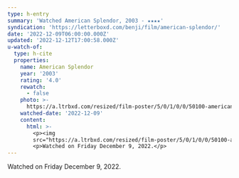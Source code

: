 ```yaml
---
type: h-entry
summary: 'Watched American Splendor, 2003 - ★★★★'
syndication: 'https://letterboxd.com/benji/film/american-splendor/'
date: '2022-12-09T06:00:00.000Z'
updated: '2022-12-12T17:00:58.000Z'
u-watch-of:
  type: h-cite
  properties:
    name: American Splendor
    year: '2003'
    rating: '4.0'
    rewatch:
      - false
    photo: >-
      https://a.ltrbxd.com/resized/film-poster/5/0/1/0/0/50100-american-splendor-0-600-0-900-crop.jpg?v=3f0871bd2c
    watched-date: '2022-12-09'
    content:
      html: >-
        <p><img
        src="https://a.ltrbxd.com/resized/film-poster/5/0/1/0/0/50100-american-splendor-0-600-0-900-crop.jpg?v=3f0871bd2c"/></p>
        <p>Watched on Friday December 9, 2022.</p>
---
```

Watched on Friday December 9, 2022.
